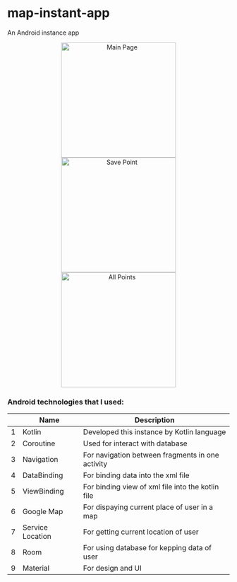 # map-instant-app
An Android instance app
<p align="center" >
   <img src="https://user-images.githubusercontent.com/45434883/199670535-dc5cde59-dba4-4aec-ad32-cbb6396a5031.png" width="260px" alt="Main Page"/>
   <img src="https://user-images.githubusercontent.com/45434883/199670617-d1730945-3677-46da-a3d3-1f398db86a04.png"  width="260px" alt="Save Point"/>
   <img src="https://user-images.githubusercontent.com/45434883/199670685-4da9e293-b34d-45e0-b3ee-bfbf1191551e.png"  width="260px" alt="All Points"/>
</p>


### Android technologies that I used:

|  | Name           | Description                                                             |
|-:|----------------|-------------------------------------------------------------------------|
|1 |Kotlin          |   Developed this instance by Kotlin language                            |
|2 |Coroutine       |   Used for interact with database                                       |
|3 |Navigation      |   For navigation between fragments in one activity                      |
|4 |DataBinding     |   For binding data into the xml file                                    |
|5 |ViewBinding     |   For binding view of xml file into the kotlin file                     |
|6 |Google Map      |   For dispaying current place of user in a map                          |
|7 |Service Location|   For getting current location of user                                  |
|8 |Room            |   For using database for kepping data of user                           |
|9 |Material        |   For design and UI                                                     |
